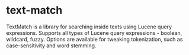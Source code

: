 # text-match
TextMatch is a library for searching inside texts using Lucene query expressions. Supports all types of Lucene query expressions - boolean, wildcard, fuzzy. Options are available for tweaking tokenization, such as case-sensitivity and word stemming.
